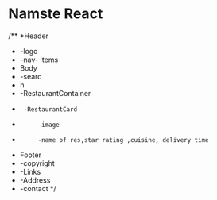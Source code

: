 # Namste React

/**
 *Header
 *  -logo
 *  -nav- Items
 * Body
 *  -searc
 * h
 *  -RestaurantContainer
 *      -RestaurantCard
 *          -image
 *          -name of res,star rating ,cuisine, delivery time
 * Footer
 *  -copyright
 *  -Links
 *  -Address
 *  -contact
 */